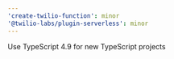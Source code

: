 ```yaml
---
'create-twilio-function': minor
'@twilio-labs/plugin-serverless': minor
---
```


Use TypeScript 4.9 for new TypeScript projects
